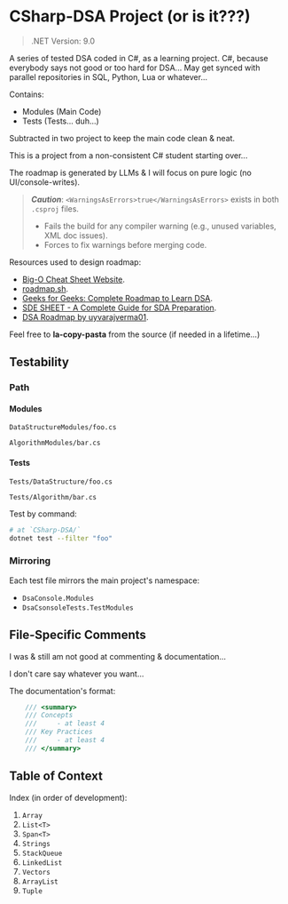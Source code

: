 # CSharp-DSA Project (or is it???)

> .NET Version: 9.0

A series of tested DSA coded in C#, as a learning project.
C#, because everybody says not good or too hard for DSA...
May get synced with parallel repositories in SQL, Python, Lua or whatever...

Contains:
- Modules (Main Code)
- Tests (Tests... duh...)

Subtracted in two project to keep the main code clean & neat.

This is a project from a non-consistent C# student starting over...

The roadmap is generated by LLMs & I will focus on pure logic (no UI/console-writes).

> _**Caution**_: `<WarningsAsErrors>true</WarningsAsErrors>` exists in both `.csproj` files.
> - Fails the build for any compiler warning (e.g., unused variables, XML doc issues).
> - Forces to fix warnings before merging code.

Resources used to design roadmap:
- [Big-O Cheat Sheet Website](https://www.bigocheatsheet.com/).
- [roadmap.sh](https://roadmap.sh/datastructures-and-algorithms).
- [Geeks for Geeks: Complete Roadmap to Learn DSA](https://www.geeksforgeeks.org/complete-roadmap-to-learn-dsa-from-scratch/).
- [SDE SHEET - A Complete Guide for SDA Preparation](https://www.geeksforgeeks.org/sde-sheet-a-complete-guide-for-sde-preparation/).
- [DSA Roadmap by uyvarajverma01](https://github.com/yuvrajverma01/Data-Structures-And-Algorithms-Roadmap).

Feel free to **la-copy-pasta** from the source (if needed in a lifetime...)

## Testability
### Path
#### Modules

`DataStructureModules/foo.cs`

`AlgorithmModules/bar.cs`

#### Tests

`Tests/DataStructure/foo.cs`

`Tests/Algorithm/bar.cs`

Test by command:
```bash
# at `CSharp-DSA/`
dotnet test --filter "foo"
```

### Mirroring

Each test file mirrors the main project's namespace:
- `DsaConsole.Modules`
- `DsaCsonsoleTests.TestModules`

## File-Specific Comments
I was & still am not good at commenting & documentation... 

I don't care say whatever you want...

The documentation's format:
```cs
    /// <summary>
    /// Concepts
    ///     - at least 4
    /// Key Practices
    ///     - at least 4
    /// </summary>
```

## Table of Context

Index (in order of development):
1. `Array`
2. `List<T>`
3. `Span<T>`
4. `Strings`
5. `StackQueue`
6. `LinkedList`
7. `Vectors`
8. `ArrayList`
9. `Tuple`
